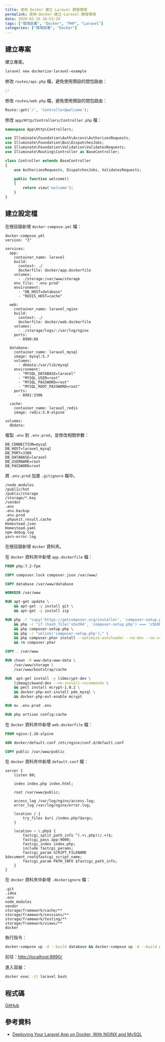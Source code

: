 ```yaml
---
title: 使用 Docker 建立 Laravel 開發環境
permalink: 使用-Docker-建立-Laravel-開發環境
date: 2020-01-26 16:53:29
tags: ["環境部署", "Docker", "PHP", "Laravel"]
categories: ["環境部署", "Docker"]
---
```


## 建立專案

建立專案。

```BASH
laravel new dockerize-laravel-example
```

修改 `routes/api.php` 檔，避免使用預設的閉包路由：

```PHP
//
```

修改 `routes/web.php` 檔，避免使用預設的閉包路由：

```PHP
Route::get('/', 'Controller@welcome');
```

修改 `app/Http/Controllers/Controller.php` 檔：

```PHP
namespace App\Http\Controllers;

use Illuminate\Foundation\Auth\Access\AuthorizesRequests;
use Illuminate\Foundation\Bus\DispatchesJobs;
use Illuminate\Foundation\Validation\ValidatesRequests;
use Illuminate\Routing\Controller as BaseController;

class Controller extends BaseController
{
    use AuthorizesRequests, DispatchesJobs, ValidatesRequests;

    public function welcome()
    {
        return view('welcome');
    }
}
```

## 建立設定檔

在根目錄新增 `docker-compose.yml` 檔：

```YML
docker-compose.yml
version: "3"

services:
  app:
    container_name: laravel
    build:
      context: ./
      dockerfile: docker/app.dockerfile
    volumes:
      - ./storage:/var/www/storage
    env_file: '.env.prod'
    environment:
      - "DB_HOST=database"
      - "REDIS_HOST=cache"

  web:
    container_name: laravel_nginx
    build:
      context: ./
      dockerfile: docker/web.dockerfile
    volumes:
      - ./storage/logs/:/var/log/nginx
    ports:
      - 8990:80

  database:
    container_name: laravel_mysql
    image: mysql:5.7
    volumes:
      - dbdata:/var/lib/mysql
    environment:
      - "MYSQL_DATABASE=laravel"
      - "MYSQL_USER=root"
      - "MYSQL_PASSWORD=root"
      - "MYSQL_ROOT_PASSWORD=root"
    ports:
      - 8991:3306

  cache:
    container_name: laravel_redis
    image: redis:3.0-alpine

volumes:
  dbdata:
```

複製 `.env` 到 `.env.prod`，並修改相關參數：

```ENV
DB_CONNECTION=mysql
DB_HOST=laravel_mysql
DB_PORT=3306
DB_DATABASE=laravel
DB_USERNAME=root
DB_PASSWORD=root
```

將 `.env.prod` 加進 `.gitignore` 檔中。

```ENV
/node_modules
/public/hot
/public/storage
/storage/*.key
/vendor
.env
.env.backup
.env.prod
.phpunit.result.cache
Homestead.json
Homestead.yaml
npm-debug.log
yarn-error.log
```

在根目錄新增 `docker` 資料夾。

在 `docker` 資料夾中新增 `app.dockerfile` 檔：

```DOCKERFILE
FROM php:7.2-fpm

COPY composer.lock composer.json /var/www/

COPY database /var/www/database

WORKDIR /var/www

RUN apt-get update \
    && apt-get -y install git \
    && apt-get -y install zip

RUN php -r "copy('https://getcomposer.org/installer', 'composer-setup.php');" \
    && php -r "if (hash_file('sha384', 'composer-setup.php') === 'c5b9b6d368201a9db6f74e2611495f369991b72d9c8cbd3ffbc63edff210eb73d46ffbfce88669ad33695ef77dc76976') { echo 'Installer verified'; } else { echo 'Installer corrupt'; unlink('composer-setup.php'); } echo PHP_EOL;" \
    && php composer-setup.php \
    && php -r "unlink('composer-setup.php');" \
    && php composer.phar install --optimize-autoloader --no-dev --no-scripts \
    && rm composer.phar

COPY . /var/www

RUN chown -R www-data:www-data \
    /var/www/storage \
    /var/www/bootstrap/cache

RUN  apt-get install -y libmcrypt-dev \
    libmagickwand-dev --no-install-recommends \
    && pecl install mcrypt-1.0.2 \
    && docker-php-ext-install pdo_mysql \
    && docker-php-ext-enable mcrypt

RUN mv .env.prod .env

RUN php artisan config:cache
```

在 `docker` 資料夾中新增 `web.dockerfile` 檔：

```DOCKERFILE
FROM nginx:1.10-alpine

ADD docker/default.conf /etc/nginx/conf.d/default.conf

COPY public /var/www/public
```

在 `docker` 資料夾中新增 `default.conf` 檔：

```CONF
server {
    listen 80;

    index index.php index.html;

    root /var/www/public;

    access_log /var/log/nginx/access.log;
    error_log /var/log/nginx/error.log;

    location / {
        try_files $uri /index.php?$args;
    }

    location ~ \.php$ {
        fastcgi_split_path_info ^(.+\.php)(/.+)$;
        fastcgi_pass app:9000;
        fastcgi_index index.php;
        include fastcgi_params;
        fastcgi_param SCRIPT_FILENAME $document_root$fastcgi_script_name;
        fastcgi_param PATH_INFO $fastcgi_path_info;
    }
}
```

在 `docker` 資料夾中新增 `.dockerignore` 檔：

```ENV
.git
.idea
.env
node_modules
vendor
storage/framework/cache/**
storage/framework/sessions/**
storage/framework/testing/**
storage/framework/views/**
docker
```

執行指令：

```BASH
docker-compose up -d --build database && docker-compose up -d --build app && docker-compose up -d --build web
```

前往：<http://localhost:8990/>

進入容器：

```BASH
docker exec -it laravel bash
```

## 程式碼

[GitHub](https://github.com/memochou1993/docker-laravel-nginx)

## 參考資料

- [Deploying Your Laravel App on Docker, With NGINX and MySQL](https://dev.to/baliachbryan/deploying-your-laravel-app-on-docker-with-nginx-and-mysql-56ni)
